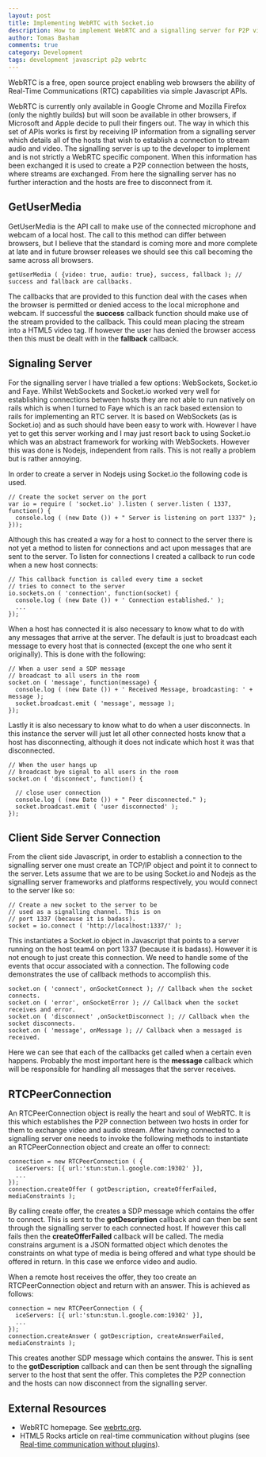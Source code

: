 ```yaml
---
layout: post
title: Implementing WebRTC with Socket.io
description: How to implement WebRTC and a signalling server for P2P videoconferencing.
author: Tomas Basham
comments: true
category: Development
tags: development javascript p2p webrtc
---
```

WebRTC is a free, open source project enabling web browsers the ability of
Real-Time Communications (RTC) capabilities via simple Javascript APIs.

WebRTC is currently only available in Google Chrome and Mozilla Firefox (only
the nightly builds) but will soon be available in other browsers, if Microsoft
and Apple decide to pull their fingers out. The way in which this set of APIs
works is first by receiving IP information from a signalling server which
details all of the hosts that wish to establish a connection to stream audio
and video. The signalling server is up to the developer to implement and is not
strictly a WebRTC specific component. When this information has been exchanged
it is used to create a P2P connection between the hosts, where streams are
exchanged. From here the signalling server has no further interaction and the
hosts are free to disconnect from it.

## GetUserMedia

GetUserMedia is the API call to make use of the connected microphone and webcam
of a local host. The call to this method can differ between browsers, but I
believe that the standard is coming more and more complete at late and in
future browser releases we should see this call becoming the same across all
browsers.

    getUserMedia ( {video: true, audio: true}, success, fallback ); // success and fallback are callbacks.

The callbacks that are provided to this function deal with the cases when the
browser is permitted or denied access to the local microphone and webcam. If
successful the **success** callback function should make use of the stream
provided to the callback. This could mean placing the stream into a HTML5 video
tag. If however the user has denied the browser access then this must be dealt
with in the **fallback** callback.

## Signaling Server

For the signalling server I have trialled a few options: WebSockets, Socket.io
and Faye. Whilst WebSockets and Socket.io worked very well for establishing
connections between hosts they are not able to run natively on rails which is
when I turned to Faye which is an rack based extension to rails for
implementing an RTC server. It is based on WebSockets (as is Socket.io) and as
such should have been easy to work with. However I have yet to get this server
working and I may just resort back to using Socket.io which was an abstract
framework for working with WebSockets. However this was done is Nodejs,
independent from rails. This is not really a problem but is rather annoying.

In order to create a server in Nodejs using Socket.io the following code is
used.

    // Create the socket server on the port
    var io = require ( 'socket.io' ).listen ( server.listen ( 1337, function() {
      console.log ( (new Date ()) + " Server is listening on port 1337" );
    }));

Although this has created a way for a host to connect to the server there is
not yet a method to listen for connections and act upon messages that are sent
to the server. To listen for connections I created a callback to run code when
a new host connects:

    // This callback function is called every time a socket
    // tries to connect to the server
    io.sockets.on ( 'connection', function(socket) {
      console.log ( (new Date ()) + ' Connection established.' );
      ...
    });

When a host has connected it is also necessary to know what to do with any
messages that arrive at the server. The default is just to broadcast each
message to every host that is connected (except the one who sent it
originally). This is done with the following:

    // When a user send a SDP message
    // broadcast to all users in the room
    socket.on ( 'message', function(message) {
      console.log ( (new Date ()) + ' Received Message, broadcasting: ' + message );
      socket.broadcast.emit ( 'message', message );
    });

Lastly it is also necessary to know what to do when a user disconnects. In this
instance the server will just let all other connected hosts know that a host
has disconnecting, although it does not indicate which host it was that
disconnected.

    // When the user hangs up
    // broadcast bye signal to all users in the room
    socket.on ( 'disconnect', function() {

      // close user connection
      console.log ( (new Date ()) + " Peer disconnected." );
      socket.broadcast.emit ( 'user disconnected' );
    });

## Client Side Server Connection

From the client side Javascript, in order to establish a connection to the
signalling server one must create an TCP/IP object and point it to connect to
the server. Lets assume that we are to be using Socket.io and Nodejs as the
signalling server frameworks and platforms respectively, you would connect to
the server like so:

    // Create a new socket to the server to be
    // used as a signalling channel. This is on
    // port 1337 (because it is badass).
    socket = io.connect ( 'http://localhost:1337/' );

This instantiates a Socket.io object in Javascript that points to a server
running on the host team4 on port 1337 (because it is badass). However it is
not enough to just create this connection. We need to handle some of the events
that occur associated with a connection. The following code demonstrates the
use of callback methods to accomplish this.

    socket.on ( 'connect', onSocketConnect ); // Callback when the socket connects.
    socket.on ( 'error', onSocketError ); // Callback when the socket receives and error.
    socket.on ( 'disconnect' ,onSocketDisconnect ); // Callback when the socket disconnects.
    socket.on ( 'message', onMessage ); // Callback when a messaged is received.

Here we can see that each of the callbacks get called when a certain even
happens. Probably the most important here is the **message** callback which
will be responsible for handling all messages that the server receives.

## RTCPeerConnection

An RTCPeerConnection object is really the heart and soul of WebRTC. It is this
which establishes the P2P connection between two hosts in order for them to
exchange video and audio stream. After having connected to a signalling server
one needs to invoke the following methods to instantiate an RTCPeerConnection
object and create an offer to connect:

    connection = new RTCPeerConnection ( {
      iceServers: [{ url:'stun:stun.l.google.com:19302' }],
      ...
    });
    connection.createOffer ( gotDescription, createOfferFailed, mediaConstraints );

By calling create offer, the creates a SDP message which contains the offer to
connect. This is sent to the **gotDescription** callback and can then be sent
through the signalling server to each connected host. If however this call
fails then the **createOfferFailed** callback will be called. The media
constrains argument is a JSON formatted object which denotes the constraints on
what type of media is being offered and what type should be offered in return.
In this case we enforce video and audio.

When a remote host receives the offer, they too create an RTCPeerConnection
object and return with an answer. This is achieved as follows:

    connection = new RTCPeerConnection ( {
      iceServers: [{ url:'stun:stun.l.google.com:19302' }],
      ...
    });
    connection.createAnswer ( gotDescription, createAnswerFailed, mediaConstraints );

This creates another SDP message which contains the answer. This is sent to the
**gotDescription** callback and can then be sent through the signalling server
to the host that sent the offer. This completes the P2P connection and the
hosts can now disconnect from the signalling server.

## External Resources

* WebRTC homepage. See [webrtc.org](http://www.webrtc.org/).
* HTML5 Rocks article on real-time communication without plugins (see
  [Real-time communication without
  plugins](http://www.html5rocks.com/en/tutorials/webrtc/basics/)).
